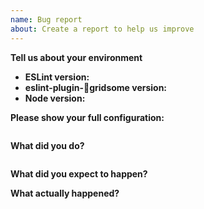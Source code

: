 ```yaml
---
name: Bug report
about: Create a report to help us improve
---
```


<!--
  Before posting the issue, please confirm that the problem you're getting
  is not related with your code editor configuration.
  To make sure it's not, run: npm run eslint src/your-file.vue
-->

**Tell us about your environment**

- **ESLint version:**
- **eslint-plugin-gridsome version:**
- **Node version:**

**Please show your full configuration:**

<!-- Paste content of your .eslintrc file -->

```json

```

**What did you do?**

<!-- Please include the actual source code causing the issue. -->

```vue

```

**What did you expect to happen?**

**What actually happened?**

<!-- Please include the actual, raw output from ESLint. -->
